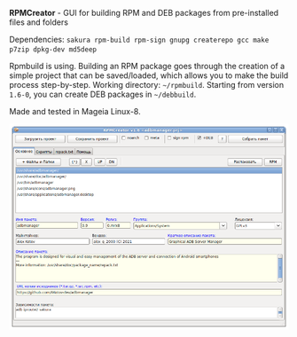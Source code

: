 **RPMCreator** - GUI for building RPM and DEB packages from pre-installed files and folders

Dependencies: `sakura rpm-build rpm-sign gnupg createrepo gcc make p7zip dpkg-dev md5deep`

Rpmbuild is using. Building an RPM package goes through the creation of a simple project that can be saved/loaded, which allows you to make the build process step-by-step. Working directory: `~/rpmbuild`. Starting from version `1.6-0`, you can create DEB packages in `~/debbuild`.

Made and tested in Mageia Linux-8.

![](https://github.com/AKotov-dev/RPMCreator/blob/main/RPMCreator.png)

